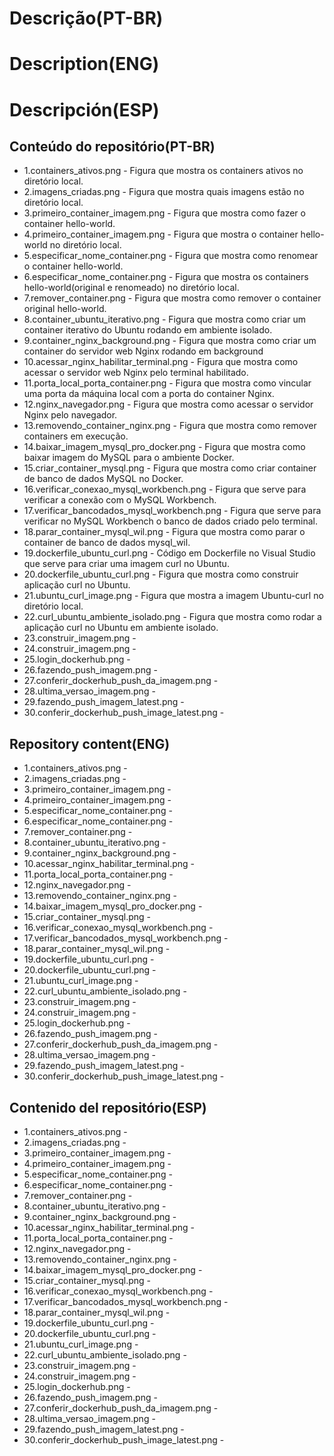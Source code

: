 # Descrição(PT-BR)
# Description(ENG)
# Descripción(ESP)

## Conteúdo do repositório(PT-BR)
+ 1.containers_ativos.png - Figura que mostra os containers ativos no diretório local.  
+ 2.imagens_criadas.png - Figura que mostra quais imagens estão no diretório local.
+ 3.primeiro_container_imagem.png - Figura que mostra como fazer o container hello-world.
+ 4.primeiro_container_imagem.png - Figura que mostra o container hello-world no diretório local.
+ 5.especificar_nome_container.png - Figura que mostra como renomear o container hello-world.
+ 6.especificar_nome_container.png - Figura que mostra os containers hello-world(original e renomeado) no diretório local.
+ 7.remover_container.png - Figura que mostra como remover o container original hello-world.
+ 8.container_ubuntu_iterativo.png - Figura que mostra como criar um container iterativo do Ubuntu rodando em ambiente isolado. 
+ 9.container_nginx_background.png - Figura que mostra como criar um container do servidor web Nginx rodando em background 
+ 10.acessar_nginx_habilitar_terminal.png - Figura que mostra como acessar o servidor web Nginx pelo terminal habilitado.
+ 11.porta_local_porta_container.png - Figura que mostra como vincular uma porta da máquina local com a porta do container Nginx.
+ 12.nginx_navegador.png - Figura que mostra como acessar o servidor Nginx pelo navegador.
+ 13.removendo_container_nginx.png - Figura que mostra como remover containers em execução.
+ 14.baixar_imagem_mysql_pro_docker.png - Figura que mostra como baixar imagem do MySQL para o ambiente Docker.
+ 15.criar_container_mysql.png - Figura que mostra como criar container de banco de dados MySQL no Docker. 
+ 16.verificar_conexao_mysql_workbench.png - Figura que serve para verificar a conexão com o MySQL Workbench.
+ 17.verificar_bancodados_mysql_workbench.png - Figura que serve para verificar no MySQL Workbench o banco de dados criado pelo terminal.
+ 18.parar_container_mysql_wil.png - Figura que mostra como parar o container de banco de dados mysql_wil.
+ 19.dockerfile_ubuntu_curl.png - Código em Dockerfile no Visual Studio que serve para criar uma imagem curl no Ubuntu. 
+ 20.dockerfile_ubuntu_curl.png - Figura que mostra como construir aplicação curl no Ubuntu.
+ 21.ubuntu_curl_image.png - Figura que mostra a imagem Ubuntu-curl no diretório local.
+ 22.curl_ubuntu_ambiente_isolado.png - Figura que mostra como rodar a aplicação curl no Ubuntu em ambiente isolado.
+ 23.construir_imagem.png - 
+ 24.construir_imagem.png - 
+ 25.login_dockerhub.png - 
+ 26.fazendo_push_imagem.png - 
+ 27.conferir_dockerhub_push_da_imagem.png - 
+ 28.ultima_versao_imagem.png - 
+ 29.fazendo_push_imagem_latest.png - 
+ 30.conferir_dockerhub_push_image_latest.png - 

## Repository content(ENG)
+ 1.containers_ativos.png -  
+ 2.imagens_criadas.png - 
+ 3.primeiro_container_imagem.png - 
+ 4.primeiro_container_imagem.png - 
+ 5.especificar_nome_container.png - 
+ 6.especificar_nome_container.png - 
+ 7.remover_container.png - 
+ 8.container_ubuntu_iterativo.png - 
+ 9.container_nginx_background.png - 
+ 10.acessar_nginx_habilitar_terminal.png - 
+ 11.porta_local_porta_container.png - 
+ 12.nginx_navegador.png - 
+ 13.removendo_container_nginx.png -
+ 14.baixar_imagem_mysql_pro_docker.png - 
+ 15.criar_container_mysql.png -  
+ 16.verificar_conexao_mysql_workbench.png - 
+ 17.verificar_bancodados_mysql_workbench.png - 
+ 18.parar_container_mysql_wil.png - 
+ 19.dockerfile_ubuntu_curl.png - 
+ 20.dockerfile_ubuntu_curl.png - 
+ 21.ubuntu_curl_image.png - 
+ 22.curl_ubuntu_ambiente_isolado.png - 
+ 23.construir_imagem.png - 
+ 24.construir_imagem.png - 
+ 25.login_dockerhub.png - 
+ 26.fazendo_push_imagem.png - 
+ 27.conferir_dockerhub_push_da_imagem.png - 
+ 28.ultima_versao_imagem.png - 
+ 29.fazendo_push_imagem_latest.png - 
+ 30.conferir_dockerhub_push_image_latest.png -

## Contenido del repositório(ESP)
+ 1.containers_ativos.png -  
+ 2.imagens_criadas.png - 
+ 3.primeiro_container_imagem.png - 
+ 4.primeiro_container_imagem.png - 
+ 5.especificar_nome_container.png - 
+ 6.especificar_nome_container.png - 
+ 7.remover_container.png - 
+ 8.container_ubuntu_iterativo.png - 
+ 9.container_nginx_background.png - 
+ 10.acessar_nginx_habilitar_terminal.png - 
+ 11.porta_local_porta_container.png - 
+ 12.nginx_navegador.png - 
+ 13.removendo_container_nginx.png -
+ 14.baixar_imagem_mysql_pro_docker.png - 
+ 15.criar_container_mysql.png - 
+ 16.verificar_conexao_mysql_workbench.png - 
+ 17.verificar_bancodados_mysql_workbench.png - 
+ 18.parar_container_mysql_wil.png - 
+ 19.dockerfile_ubuntu_curl.png - 
+ 20.dockerfile_ubuntu_curl.png - 
+ 21.ubuntu_curl_image.png - 
+ 22.curl_ubuntu_ambiente_isolado.png - 
+ 23.construir_imagem.png - 
+ 24.construir_imagem.png - 
+ 25.login_dockerhub.png - 
+ 26.fazendo_push_imagem.png - 
+ 27.conferir_dockerhub_push_da_imagem.png - 
+ 28.ultima_versao_imagem.png - 
+ 29.fazendo_push_imagem_latest.png - 
+ 30.conferir_dockerhub_push_image_latest.png -

